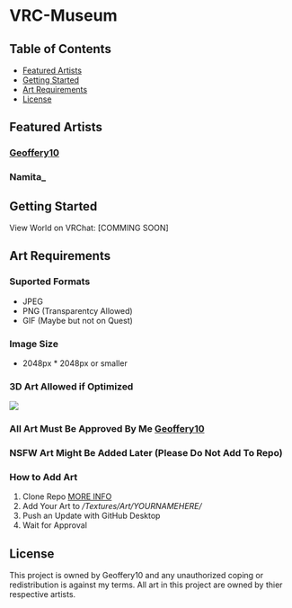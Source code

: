 # VRC-Museum
 
## Table of Contents
* [Featured Artists](#featured-artists)
* [Getting Started](#getting-started)
* [Art Requirements](#art-requirements)
* [License](#license)

## Featured Artists 
### [Geoffery10](https://www.instagram.com/geoffery10/)
### Namita_

## Getting Started
View World on VRChat: [COMMING SOON]

## Art Requirements
### Suported Formats
* JPEG
* PNG (Transparentcy Allowed)
* GIF (Maybe but not on Quest)

### Image Size
* 2048px * 2048px or smaller

### 3D Art Allowed if Optimized
 <p align="left">
<img align="center" src="https://scontent-ort2-2.cdninstagram.com/v/t51.2885-15/e35/s150x150/225502289_322795579586335_833063662984602706_n.jpg?_nc_ht=scontent-ort2-2.cdninstagram.com&_nc_cat=107&_nc_ohc=I3b4oMGZkiMAX9d9iWh&edm=APU89FABAAAA&ccb=7-4&oh=00_AT903tkhOAcAt0_vwFtkN6IccOd1PF-hJmA4McXEetwG9w&oe=61D47AC4&_nc_sid=86f79a">
</p>

### All Art Must Be Approved By Me [Geoffery10](https://github.com/Geoffery10)

### NSFW Art Might Be Added Later (Please Do Not Add To Repo)

### How to Add Art
1. Clone Repo [MORE INFO](https://docs.github.com/en/repositories/creating-and-managing-repositories/cloning-a-repository)
2. Add Your Art to */Textures/Art/YOURNAMEHERE/*
3. Push an Update with GitHub Desktop
4. Wait for Approval 

## License
This project is owned by Geoffery10 and any unauthorized coping or redistribution is against my terms. All art in this project are owned by thier respective artists.
